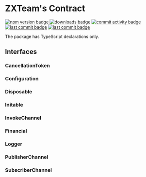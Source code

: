# ZXTeam's Contract
[![npm version badge](https://img.shields.io/npm/v/@zxteam/contract.svg)](https://www.npmjs.com/package/@zxteam/contract)
[![downloads badge](https://img.shields.io/npm/dm/@zxteam/contract.svg)](https://www.npmjs.org/package/@zxteam/contract)
[![commit activity badge](https://img.shields.io/github/commit-activity/m/zxteamorg/node.contract)](https://github.com/zxteamorg/node.contract/pulse)
[![last commit badge](https://img.shields.io/github/last-commit/zxteamorg/node.contract)](https://github.com/zxteamorg/node.contract/graphs/commit-activity)
[![last commit badge](https://img.shields.io/twitter/follow/zxteamorg?style=social&logo=twitter)](https://twitter.com/zxteamorg)

The package has TypeScript declarations only.

## Interfaces
### CancellationToken
### Configuration
### Disposable
### Initable
### InvokeChannel
### Financial
### Logger
### PublisherChannel
### SubscriberChannel
